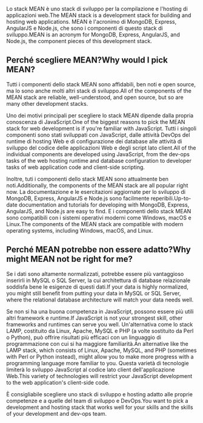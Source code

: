 <span data-ttu-id="e13ca-101">Lo stack MEAN è uno stack di sviluppo per la compilazione e l'hosting di applicazioni web.</span><span class="sxs-lookup"><span data-stu-id="e13ca-101">The MEAN stack is a development stack for building and hosting web applications.</span></span> <span data-ttu-id="e13ca-102">MEAN è l'acronimo di MongoDB, Express, AngularJS e Node.js, che sono i componenti di questo stack di sviluppo.</span><span class="sxs-lookup"><span data-stu-id="e13ca-102">MEAN is an acronym for MongoDB, Express, AngularJS, and Node.js, the component pieces of this development stack.</span></span>

## <a name="why-would-i-pick-mean"></a><span data-ttu-id="e13ca-103">Perché scegliere MEAN?</span><span class="sxs-lookup"><span data-stu-id="e13ca-103">Why would I pick MEAN?</span></span>

<span data-ttu-id="e13ca-104">Tutti i componenti dello stack MEAN sono affidabili, ben noti e open source, ma lo sono anche molti altri stack di sviluppo.</span><span class="sxs-lookup"><span data-stu-id="e13ca-104">All of the components of the MEAN stack are reliable, well-understood, and open source, but so are many other development stacks.</span></span> 

<span data-ttu-id="e13ca-105">Uno dei motivi principali per scegliere lo stack MEAN dipende dalla propria conoscenza di JavaScript.</span><span class="sxs-lookup"><span data-stu-id="e13ca-105">One of the biggest reasons to pick the MEAN stack for web development is if you're familiar with JavaScript.</span></span> <span data-ttu-id="e13ca-106">Tutti i singoli componenti sono stati sviluppati con JavaScript, dalle attività DevOps del runtime di hosting Web e di configurazione dei database alle attività di sviluppo del codice delle applicazioni Web e degli script lato client.</span><span class="sxs-lookup"><span data-stu-id="e13ca-106">All of the individual components are developed using JavaScript, from the dev-ops tasks of the web hosting runtime and database configuration to developer tasks of web application code and client-side scripting.</span></span>

<span data-ttu-id="e13ca-107">Inoltre, tuti i componenti dello stack MEAN sono attualmente ben noti.</span><span class="sxs-lookup"><span data-stu-id="e13ca-107">Additionally, the components of the MEAN stack are all popular right now.</span></span> <span data-ttu-id="e13ca-108">La documentazione e le esercitazioni aggiornate per lo sviluppo di MongoDB, Express, AngularJS e Node.js sono facilmente reperibili.</span><span class="sxs-lookup"><span data-stu-id="e13ca-108">Up-to-date documentation and tutorials for developing with MongoDB, Express, AngularJS, and Node.js are easy to find.</span></span> <span data-ttu-id="e13ca-109">E i componenti dello stack MEAN sono compatibili con i sistemi operativi moderni come Windows, macOS e Linux.</span><span class="sxs-lookup"><span data-stu-id="e13ca-109">The components of the MEAN stack are compatible with modern operating systems, including Windows, macOS, and Linux.</span></span>

## <a name="why-might-mean-not-be-right-for-me"></a><span data-ttu-id="e13ca-110">Perché MEAN potrebbe non essere adatto?</span><span class="sxs-lookup"><span data-stu-id="e13ca-110">Why might MEAN not be right for me?</span></span>

<span data-ttu-id="e13ca-111">Se i dati sono altamente normalizzati, potrebbe essere più vantaggioso inserirli in MySQL o SQL Server, la cui architettura di database relazionale soddisfa bene le esigenze di questi dati.</span><span class="sxs-lookup"><span data-stu-id="e13ca-111">If your data is highly normalized, you might still benefit from putting your data in MySQL or SQL Server, where the relational database architecture will match your data needs well.</span></span>

<span data-ttu-id="e13ca-112">Se non si ha una buona competenza in JavaScript, possono essere più utili altri framework e runtime.</span><span class="sxs-lookup"><span data-stu-id="e13ca-112">If JavaScript is not your strongest skill, other frameworks and runtimes can serve you well.</span></span> <span data-ttu-id="e13ca-113">Un'alternativa come lo stack LAMP, costituito da Linux, Apache, MySQL e PHP (a volte sostituito da Perl o Python), può offrire risultati più efficaci con un linguaggio di programmazione con cui si ha maggiore familiarità.</span><span class="sxs-lookup"><span data-stu-id="e13ca-113">An alternative like the LAMP stack, which consists of Linux, Apache, MySQL, and PHP (sometimes with Perl or Python instead), might allow you to make more progress with a programming language more familiar to you.</span></span> <span data-ttu-id="e13ca-114">Questa varietà di tecnologie limiterà lo sviluppo JavaScript al codice lato client dell'applicazione Web.</span><span class="sxs-lookup"><span data-stu-id="e13ca-114">This variety of technologies will restrict your JavaScript development to the web application's client-side code.</span></span>

<span data-ttu-id="e13ca-115">È consigliabile scegliere uno stack di sviluppo e hosting adatto alle proprie competenze e a quelle del team di sviluppo e DevOps.</span><span class="sxs-lookup"><span data-stu-id="e13ca-115">You want to pick a development and hosting stack that works well for your skills and the skills of your development and dev-ops team.</span></span>